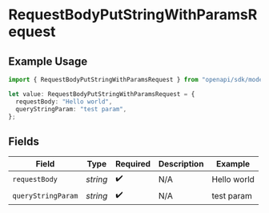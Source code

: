 # RequestBodyPutStringWithParamsRequest

## Example Usage

```typescript
import { RequestBodyPutStringWithParamsRequest } from "openapi/sdk/models/operations";

let value: RequestBodyPutStringWithParamsRequest = {
  requestBody: "Hello world",
  queryStringParam: "test param",
};
```

## Fields

| Field              | Type               | Required           | Description        | Example            |
| ------------------ | ------------------ | ------------------ | ------------------ | ------------------ |
| `requestBody`      | *string*           | :heavy_check_mark: | N/A                | Hello world        |
| `queryStringParam` | *string*           | :heavy_check_mark: | N/A                | test param         |